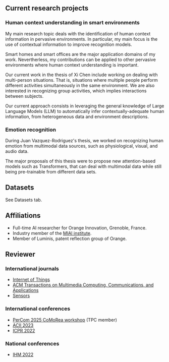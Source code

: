 ## Current research projects

### Human context understanding in smart environments

My main research topic deals with the identification of human context information in pervasive environments. In particular, my main focus is the use of contextual information to improve recognition models.

Smart homes and smart offices are the major application domains of my work. Nevertherless, my contributions can be applied to other pervasive environments where human context understanding is important.

Our current work in the thesis of Xi Chen include working on dealing with multi-person situations. That is, situations where multiple people perform different activities simultaneously in the same environment. We are also interested in recognizing group activities, which implies interactions between subjects.

Our current approach consists in leveraging the general knowledge of Large Language Models (LLM) to automatically infer contextually-adequate human information, from heterogeneous data and environment descriptions.


### Emotion recognition

During Juan Vazquez-Rodriguez's thesis, we worked on recognizing human emotion from multimodal data sources, such as physiological, visual, and audio data.

The major proposals of this thesis were to propose new attention-based models such as Transformers, that can deal with multimodal data while still being pre-trainable from different data sets.


## Datasets

See Datasets tab.



## Affiliations

- Full-time AI researcher for Orange Innovation, Grenoble, France.
- Industry member of the [MIAI institute](https://miai.univ-grenoble-alpes.fr/).
- Member of Luminis, patent reflection group of Orange.


## Reviewer


### International journals

- [Internet of Things](https://www.sciencedirect.com/journal/internet-of-things)
- [ACM Transactions on Multimedia Computing, Communications, and Applications](https://dl.acm.org/journal/tomm)
- [Sensors](https://www.mdpi.com/journal/sensors)


### International conferences

- [PerCom 2025 CoMoRea workshop](https://sites.google.com/view/comorea25) (TPC member)
- [ACII 2023](https://acii-conf.net/2023/)
- [ICPR 2022](https://www.icpr2022.com/)

### National conferences

- [IHM 2022](https://ihm2022.afihm.org/fr/)
